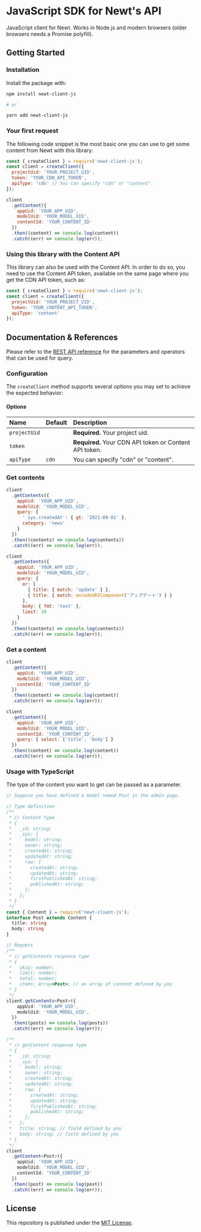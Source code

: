 # JavaScript SDK for Newt's API

JavaScript client for Newt. Works in Node.js and modern browsers (older browsers needs a Promise polyfill).

## Getting Started

### Installation

Install the package with:

```sh
npm install newt-client-js

# or

yarn add newt-client-js
```

### Your first request

The following code snippet is the most basic one you can use to get some content from Newt with this library:

```js
const { createClient } = require('newt-client-js');
const client = createClient({
  projectUid: 'YOUR_PROJECT_UID',
  token: 'YOUR_CDN_API_TOKEN',
  apiType: 'cdn' // You can specify "cdn" or "content".
});

client
  .getContent({
    appUid: 'YOUR_APP_UID',
    modelUid: 'YOUR_MODEL_UID',
    contentId: 'YOUR_CONTENT_ID'
  })
  .then((content) => console.log(content))
  .catch((err) => console.log(err));
```

### Using this library with the Content API

This library can also be used with the Content API. In order to do so, you need to use the Content API token, available on the same page where you get the CDN API token, such as:

```js
const { createClient } = require('newt-client-js');
const client = createClient({
  projectUid: 'YOUR_PROJECT_UID',
  token: 'YOUR_CONTENT_API_TOKEN',
  apiType: 'content'
});
```

## Documentation & References

Please refer to the [REST API reference](https://developers.newt.so/) for the parameters and operators that can be used for query.

### Configuration

The `createClient` method supports several options you may set to achieve the expected behavior:

#### Options

| Name | Default | Description |
| :--- | :--- | :--- |
| `projectUid` | | **Required.** Your project uid. |
| `token` | | **Required.** Your CDN API token or Content API token. |
| `apiType` | `cdn` | You can specify "cdn" or "content". |

### Get contents

```js
client
  .getContents({
    appUid: 'YOUR_APP_UID',
    modelUid: 'YOUR_MODEL_UID',
    query: {
      '_sys.createdAt': { gt: '2021-09-01' },
      category: 'news'
    }
  })
  .then((contents) => console.log(contents))
  .catch((err) => console.log(err));

client
  .getContents({
    appUid: 'YOUR_APP_UID',
    modelUid: 'YOUR_MODEL_UID',
    query: {
      or: [
        { title: { match: 'update' } },
        { title: { match: encodeURIComponent('アップデート') } }
      ],
      body: { fmt: 'text' },
      limit: 10
    }
  })
  .then((contents) => console.log(contents))
  .catch((err) => console.log(err));
```

### Get a content

```js
client
  .getContent({
    appUid: 'YOUR_APP_UID',
    modelUid: 'YOUR_MODEL_UID',
    contentId: 'YOUR_CONTENT_ID'
  })
  .then((content) => console.log(content))
  .catch((err) => console.log(err));

client
  .getContent({
    appUid: 'YOUR_APP_UID',
    modelUid: 'YOUR_MODEL_UID',
    contentId: 'YOUR_CONTENT_ID',
    query: { select: ['title', 'body'] }
  })
  .then((content) => console.log(content))
  .catch((err) => console.log(err));
```

### Usage with TypeScript

The type of the content you want to get can be passed as a parameter.

```ts
// Suppose you have defined a model named Post in the admin page.

// Type definition
/**
 * // Content type
 * {
 *   _id: string;
 *   _sys: {
 *     model: string;
 *     owner: string;
 *     createdAt: string;
 *     updatedAt: string;
 *     raw: {
 *       createdAt: string;
 *       updatedAt: string;
 *       firstPublishedAt: string;
 *       publishedAt: string;
 *     };
 *   };
 * }
 */
const { Content } = require('newt-client-js');
interface Post extends Content {
  title: string
  body: string
}

// Request
/**
 * // getContents response type
 * {
 *   skip: number;
 *   limit: number;
 *   total: number;
 *   items: Array<Post>; // an array of content defined by you
 * }
 */
client.getContents<Post>({
    appUid: 'YOUR_APP_UID',
    modelUid: 'YOUR_MODEL_UID',
  })
  .then((posts) => console.log(posts))
  .catch((err) => console.log(err));

/**
 * // getContent response type
 * {
 *   _id: string;
 *   _sys: {
 *     model: string;
 *     owner: string;
 *     createdAt: string;
 *     updatedAt: string;
 *     raw: {
 *       createdAt: string;
 *       updatedAt: string;
 *       firstPublishedAt: string;
 *       publishedAt: string;
 *     };
 *   };
 *   title: string; // field defined by you
 *   body: string; // field defined by you
 * }
 */
client
  .getContent<Post>({
    appUid: 'YOUR_APP_UID',
    modelUid: 'YOUR_MODEL_UID',
    contentId: 'YOUR_CONTENT_ID'
  })
  .then((post) => console.log(post))
  .catch((err) => console.log(err));
```

## License

This repository is published under the [MIT License](https://github.com/Newt-Inc/newt-client-js/blob/main/LICENSE).
